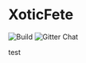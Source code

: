 # XoticFete
![Build](https://travis-ci.org/TinusJ/XoticFete.svg?branch=master) ![Gitter Chat](https://gitter.im/XoticFete/Lobby?utm_source=share-link&utm_medium=link&utm_campaign=share-link)

test 
